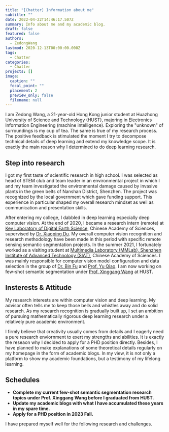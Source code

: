 ```yaml
---
title: "[Chatter] Information about me"
subtitle: ""
date: 2022-04-22T14:46:17.507Z
summary: Info about me and my academic blog.
draft: false
featured: false
authors:
  - ZedongWang
lastmod: 2020-12-13T00:00:00.000Z
tags:
  - Chatter
categories:
  - Chatter
projects: []
image:
  caption: ""
  focal_point: ""
  placement: 2
  preview_only: false
  filename: null
---
```

I am Zedong Wang, a 21-year-old Hong Kong junior student at Huazhong University of Science and Technology (HUST), majoring in Electronics Information Engineering (machine intelligence). Exploring the "unknown" of surroundings is my cup of tea. The same is true of my research process. The positive feedback is stimulated the moment I try to decompose technical details of deep learning and extend my knowledge scope. It is exactly the main reason why I determined to do deep learning research.

## Step into research

I got my first taste of scientific research in high school. I was selected as head of STEM club and team leader in an environmental project in which I and my team investigated the environmental damage caused by invasive plants in the green belts of Nanshan District, Shenzhen. The project was recognized by the local government which gave funding support. This experience in particular shaped my overall research mindset as well as communication and presentation skills. 

After entering my college, I dabbled in deep learning especially deep computer vision. At the end of 2020, I became a research intern (remote) at [Key Laboratory of Digital Earth Science](http://www.digitalearthlab.com.cn/), Chinese Academy of Sciences, supervised by [Dr. Xiaoping Du](https://scholar.google.com/citations?hl=zh-CN&user=TpX2C3cAAAAJ). My overall computer vision recognition and research methodology have been made in this period with specific remote sensing semantic segmentation projects.  In the summer 2021, I fortunately worked as a visiting student at [Multimedia Laboratory (MMLab), Shenzhen Institute of Advanced Technology (SIAT)](http://mmlab.siat.ac.cn/), Chinese Academy of Sciences. I was mainly responsible for computer vision model configuration and data selection in the group of [Dr. Bin Fu](https://scholar.google.com/citations?hl=zh-CN&user=9WhK1y4AAAAJ) and [Prof. Yu Qiao](https://scholar.google.com/citations?hl=zh-CN&user=gFtI-8QAAAAJ). I am now working on few-shot semantic segmentation under [Prof. Xinggang Wang](https://scholar.google.com/citations?hl=zh-CN&user=qNCTLV0AAAAJ) at HUST.

## Insterests & Attitude

My research interests are within computer vision and deep learning. My advisor often tells me to keep those bells and whistles away and do solid research. As my research recognition is gradually built up, I set an ambition of pursuing mathematically rigorous deep learning research under a relatively pure academic environment. 

I firmly believe that creativity usually comes from details and I eagerly need a pure research enviornment to exert my strengths and abilities. It is exactly the reseaon why I decided to apply for a PHD position directly. Besides, I have planned to make explanations of some theoretical details regularly on my homepage in the form of academic blogs. In my view, it is not only a platform to show my academic foundations, but a testimony of my lifelong learning.

## Schedules

* **Complete my current few-shot semantic segmentation research topics under Prof. Xinggang Wang before I graduated from HUST.**
* **Update my academic blogs with what I have accumulated these years in my spare time.**
* **Apply for a PHD position in 2023 Fall.**

I have prepared myself well for the following research and challenges.
